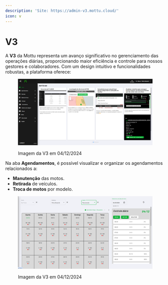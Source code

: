 ```yaml
---
description: 'Site: https://admin-v3.mottu.cloud/'
icon: v
---
```


# V3

A **V3** da Mottu representa um avanço significativo no gerenciamento das operações diárias, proporcionando maior eficiência e controle para nossos gestores e colaboradores. Com um design intuitivo e funcionalidades robustas, a plataforma oferece:

<figure><img src="../../.gitbook/assets/image (5).png" alt=""><figcaption><p>Imagem da V3 em 04/12/2024</p></figcaption></figure>

Na aba **Agendamentos**, é possível visualizar e organizar os agendamentos relacionados a:

* **Manutenção** das motos.
* **Retirada** de veículos.
* **Troca de motos** por modelo.

<figure><img src="../../.gitbook/assets/image (6).png" alt=""><figcaption><p>Imagem da V3 em 04/12/2024</p></figcaption></figure>





